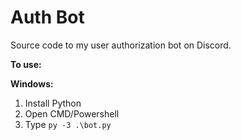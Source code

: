 __Auth Bot__
=============
Source code to my user authorization bot on Discord.


__To use:__

**Windows:**
1. Install Python
2. Open CMD/Powershell
3. Type `py -3 .\bot.py`